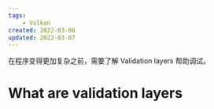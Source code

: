 ```yaml
---
tags:
    - Vulkan
created: 2022-03-06
updated: 2022-03-07
---
```


在程序变得更加复杂之前，需要了解 Validation layers 帮助调试。

# What are validation layers

